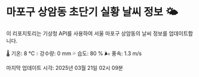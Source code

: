 
# 마포구 상암동 초단기 실황 날씨 정보 🌤️

이 리포지토리는 기상청 API를 사용하여 서울 마포구 상암동의 날씨 정보를 업데이트합니다. 

🌡️ 기온: 8 ℃
💧 강수량: 0 mm
💦 습도: 80 %
🌬️ 풍속: 1.3 m/s

마지막 업데이트 시각: 2025년 03월 21일 02시 09분    
